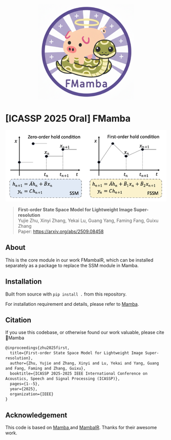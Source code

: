<p align="center">
    <img src="assets/logo.png" width="300">
</p>

# [ICASSP 2025 Oral] FMamba


![Mamba](assets/continuous.png "First-order state space model")
> **First-order State Space Model for Lightweight Image Super-resolution**\
> Yujie Zhu, Xinyi Zhang, Yekai Lu, Guang Yang, Faming Fang, Guixu Zhang\
> Paper: https://arxiv.org/abs/2509.08458

## About

This is the core module in our work FMambaIR, which can be installed separately as a package to replace the SSM module in Mamba.

## Installation

Built from source with `pip install .` from this repository.

For installation requirement and details, please refer to [Mamba](https://github.com/state-spaces/mamba).

## Citation

If you use this codebase, or otherwise found our work valuable, please cite 🐷Mamba

```
@inproceedings{zhu2025first,
  title={First-order State Space Model for Lightweight Image Super-resolution},
  author={Zhu, Yujie and Zhang, Xinyi and Lu, Yekai and Yang, Guang and Fang, Faming and Zhang, Guixu},
  booktitle={ICASSP 2025-2025 IEEE International Conference on Acoustics, Speech and Signal Processing (ICASSP)},
  pages={1--5},
  year={2025},
  organization={IEEE}
}
```


## Acknowledgement

This code is based on [Mamba](https://github.com/state-spaces/mamba),and [MambaIR](https://github.com/csguoh/MambaIR). Thanks for their awesome work.
